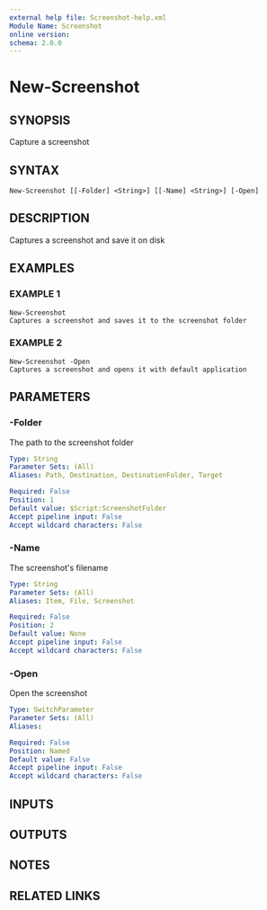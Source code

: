 ```yaml
---
external help file: Screenshot-help.xml
Module Name: Screenshot
online version:
schema: 2.0.0
---
```


# New-Screenshot

## SYNOPSIS
Capture a screenshot

## SYNTAX

```
New-Screenshot [[-Folder] <String>] [[-Name] <String>] [-Open]
```

## DESCRIPTION
Captures a screenshot and save it on disk

## EXAMPLES

### EXAMPLE 1
```
New-Screenshot
Captures a screenshot and saves it to the screenshot folder
```

### EXAMPLE 2
```
New-Screenshot -Open
Captures a screenshot and opens it with default application
```

## PARAMETERS

### -Folder
The path to the screenshot folder

```yaml
Type: String
Parameter Sets: (All)
Aliases: Path, Destination, DestinationFolder, Target

Required: False
Position: 1
Default value: $Script:ScreenshotFolder
Accept pipeline input: False
Accept wildcard characters: False
```

### -Name
The screenshot's filename

```yaml
Type: String
Parameter Sets: (All)
Aliases: Item, File, Screenshot

Required: False
Position: 2
Default value: None
Accept pipeline input: False
Accept wildcard characters: False
```

### -Open
Open the screenshot

```yaml
Type: SwitchParameter
Parameter Sets: (All)
Aliases:

Required: False
Position: Named
Default value: False
Accept pipeline input: False
Accept wildcard characters: False
```

## INPUTS

## OUTPUTS

## NOTES

## RELATED LINKS
